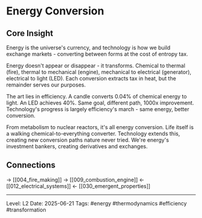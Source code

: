 # Energy Conversion

## Core Insight
Energy is the universe's currency, and technology is how we build exchange markets - converting between forms at the cost of entropy tax.

Energy doesn't appear or disappear - it transforms. Chemical to thermal (fire), thermal to mechanical (engine), mechanical to electrical (generator), electrical to light (LED). Each conversion extracts tax in heat, but the remainder serves our purposes.

The art lies in efficiency. A candle converts 0.04% of chemical energy to light. An LED achieves 40%. Same goal, different path, 1000x improvement. Technology's progress is largely efficiency's march - same energy, better conversion.

From metabolism to nuclear reactors, it's all energy conversion. Life itself is a walking chemical-to-everything converter. Technology extends this, creating new conversion paths nature never tried. We're energy's investment bankers, creating derivatives and exchanges.

## Connections
→ [[004_fire_making]]
→ [[009_combustion_engine]]
← [[012_electrical_systems]]
← [[030_emergent_properties]]

---
Level: L2
Date: 2025-06-21
Tags: #energy #thermodynamics #efficiency #transformation